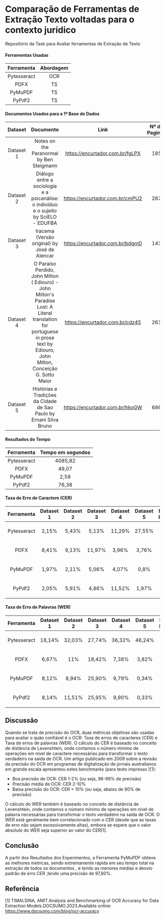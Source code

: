 # Comparação de Ferramentas de Extração Texto voltadas para o contexto jurídico
Repositório da Task para Avaliar ferramentas de Extração de Texto
 #### Ferramentas Usadas
  
| Ferramenta | Abordagem | 
|    :---:   |     :---:     |  
|  Pytesseract|   OCR |   
|  PDFX|   TS   |    
| PyMuPDF| TS |
| PyPdf2| TS |

 #### Documentos Usados para a 1ª Base de Dados

| Dataset|   Documento |    Link      | Nº de Paginas |
| :---:  |    :---:    |     :---:    |  :---:        |
|Dataset 1 |  Notes on the Paranormal by Ben Steigmann| https://encurtador.com.br/fgLPX |  185 |
|Dataset 2 |  Diálogo entre a sociologia e a psicanálise: o indivíduo e o sujeito by SciELO - EDUFBA | https://encurtador.com.br/cmPU2  | 287|
|Dataset 3| Iracema (Versão original) by José de Alencar     |   https://encurtador.com.br/bdgmD  |  143 |   
|Dataset 4|  O Paraíso Perdido, John Milton ( Ediouro) - John Milton's Paradise Lost: A Literal translation for portuguese in prose text by Ediouro, John Milton, Conceição G. Sotto Maior  | https://encurtador.com.br/cdz45    |   261 |
| Dataset 5| Histórias e Tradições da Cidade de Sao Paulo by Ernani Silva Bruno     |  https://encurtador.com.br/hkoGW   |  686|
       

 #### Resultados do Tempo
  
| Ferramenta | Tempo em segundos| 
|    :---:   |  :---:    |  
|   Pytesseract |     4085,82     | 
|   PDFX    |       49,07    |  
|   PyMuPDF   |      2,58    |    
|   PyPdf2  |       76,38   |  




 #### Taxa de Erro de Caractere (CER)
  
| Ferramenta  | Dataset 1 |Dataset 2 |Dataset 3 |Dataset 4 |Dataset 5  |Desvio Padrão  | Média |
|    :---:    |  :---:    |   :---:   | :---:    | :---:    | :---:    | :---:         | :---: |
| Pytesseract | 2,15%     |  5,43%    |  5,13%   | 11,29%   |  27,55%  | $$\pm$$ 10,19 | 10,31 %|
| PDFX        | 8,41%     | 9,13%     | 11,97%   | 3,96%    | 3,76%    | $$\pm$$ 3,53  | 7,44%  |
| PyMuPDF     |  1,97%    |  2,11%    | 5,06%    |  4,07%   | 0,8%     | $$\pm$$ 1,72  | 2,80%  |
| PyPdf2      | 2,05%     |  5,91%    | 4,86%    | 11,52%   | 1,97%    | $$\pm$$ 3,90  | 5,26%  |



 #### Taxa de Erro de Palavras (WER)
  
| Ferramenta  | Dataset 1 |Dataset 2 |Dataset 3 |Dataset 4 |Dataset 5 |Desvio Padrão  | Média  |
|    :---:    |  :---:    |   :---:   | :---:    | :---:   | :---:    | :---:         | :---:  |
| Pytesseract | 18,14%    | 32,03%    |27,74%    | 36,32%  | 46,24%   | $$\pm$$ 10.38 | 32,09% |
| PDFX        | 6,67%     | 11%       |18,42%    | 7,38%   | 3,82%    | $$\pm$$ 5.62  | 9,45%  |
| PyMuPDF     |8,12%      | 8,94%     | 25,90%   | 9,79%   | 0,34%    | $$\pm$$ 9.34  | 10,61% |
| PyPdf2      | 8,14%     | 11,51%    |  25,95%  | 9,90%   | 0,33%    | $$\pm$$ 9.31  | 11,16% |

## Discussão

Quando se trata de precisão do OCR, duas métricas objetivas são usadas para avaliar o quão confiável é o OCR: Taxa de erros de caracteres (CER) e Taxa de erros de palavras (WER).
O cálculo do CER é baseado no conceito de distância de Levenshtein, onde contamos o número mínimo de operações em nível de caractere necessárias para transformar o texto verdadeiro na saída de OCR.
Um artigo publicado em 2009 sobre a revisão da precisão do OCR em programas de digitalização de jornais australianos em grande escala apresentou estes benchmarks (para texto impresso )[1]:

- Boa precisão de OCR: CER 1-2% (ou seja, 98-99% de precisão)
- Precisão média de OCR: CER 2-10%
- Baixa precisão do OCR: CER > 10% (ou seja, abaixo de 90% de precisão)

O cálculo do WER também é baseado no conceito de distância de Levenshtein, onde contamos o número mínimo de operações em nível de palavra necessárias para transformar o texto verdadeiro na saída de OCR.
O WER está geralmente bem correlacionado com o CER (desde que as taxas de erro não sejam excessivamente altas), embora se espere que o valor absoluto do WER seja superior ao valor do CER[1].

## Conclusão 

A partir dos Resultados dos Experimentos, a Ferramenta PyMuPDF obteve as melhores metricas, sendo extremamente rápida em seu tempo total na extração de todos os documentos , e tendo as menores médias e desvio padrão de erro CER ,tendo uma precisão de 97,80%. 

## Referência
[1] TIMALSINA, AMIT.Analysis and Benchmarking of OCR Accuracy for Data Extraction Models.DOCSUMO.2023.Available online: https://www.docsumo.com/blog/ocr-accuracy

